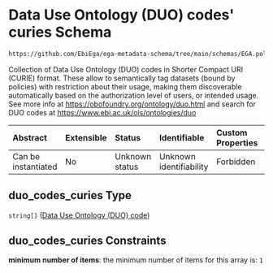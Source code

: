 # Data Use Ontology (DUO) codes' curies Schema

```txt
https://github.com/EbiEga/ega-metadata-schema/tree/main/schemas/EGA.policy.json#/properties/duo_codes_curies
```

Collection of Data Use Ontology (DUO) codes in Shorter Compact URI (CURIE) format. These allow to semantically tag datasets (bound by policies) with restriction about their usage, making them discoverable automatically based on the authorization level of users, or intended usage. See more info at <https://obofoundry.org/ontology/duo.html> and search for DUO codes at <https://www.ebi.ac.uk/ols/ontologies/duo>

| Abstract            | Extensible | Status         | Identifiable            | Custom Properties | Additional Properties | Access Restrictions | Defined In                                                        |
| :------------------ | :--------- | :------------- | :---------------------- | :---------------- | :-------------------- | :------------------ | :---------------------------------------------------------------- |
| Can be instantiated | No         | Unknown status | Unknown identifiability | Forbidden         | Forbidden             | none                | [EGA.policy.json*](../out/EGA.policy.json "open original schema") |

## duo_codes_curies Type

`string[]` ([Data Use Ontology (DUO) code](ega-16-properties-data-use-ontology-duo-codes-curies-data-use-ontology-duo-code.md))

## duo_codes_curies Constraints

**minimum number of items**: the minimum number of items for this array is: `1`
